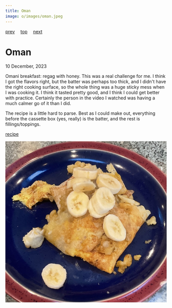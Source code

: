 ```yaml
---
title: Oman
image: o/images/oman.jpeg
---
```

[prev](../n/norway.md)&emsp;
[top](../index.md)&emsp;
[next](../p/pakistan.md)
# Oman
10 December, 2023

Omani breakfast: regag with honey. This was a real challenge for me. I
think I got the flavors right, but the batter was perhaps too thick,
and I didn't have the right cooking surface, so the whole thing was a
huge sticky mess when I was cooking it. I think it tasted pretty good,
and I think I could get better with practice. Certainly the person in
the video I watched was having a much calmer go of it than I did.

The recipe is a little hard to parse. Best as I could make out,
everything before the cassette box (yes, really) is the batter, and
the rest is fillings/toppings.

[recipe](https://www.taystit.com/2020/12/regag-emirati-flat-bread.html)

![breakfast](images/oman.jpeg)
